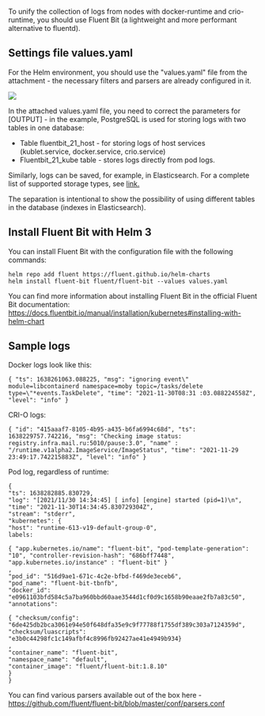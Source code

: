 To unify the collection of logs from nodes with docker-runtime and crio-runtime, you should use Fluent Bit (a lightweight and more performant alternative to fluentd).

## Settings file values.yaml

For the Helm environment, you should use the "values.yaml" file from the attachment - the necessary filters and parsers are already configured in it.

![](./assets/values.yaml)

In the attached values.yaml file, you need to correct the parameters for [OUTPUT] - in the example, PostgreSQL is used for storing logs with two tables in one database:

- Table fluentbit_21_host - for storing logs of host services (kublet.service, docker.service, crio.service)
- Fluentbit_21_kube table - stores logs directly from pod logs.

Similarly, logs can be saved, for example, in Elasticsearch. For a complete list of supported storage types, see [link.](https://docs.fluentbit.io/manual/pipeline/outputs)

The separation is intentional to show the possibility of using different tables in the database (indexes in Elasticsearch).

## Install Fluent Bit with Helm 3

You can install Fluent Bit with the configuration file with the following commands:

```
helm repo add fluent https://fluent.github.io/helm-charts
helm install fluent-bit fluent/fluent-bit --values ​​values.yaml
```

You can find more information about installing Fluent Bit in the official Fluent Bit documentation: https://docs.fluentbit.io/manual/installation/kubernetes#installing-with-helm-chart

## Sample logs

Docker logs look like this:

```
{ "ts": 1638261063.088225, "msg": "ignoring event\" module=libcontainerd namespace=moby topic=/tasks/delete type=\"*events.TaskDelete", "time": "2021-11-30T08:31 :03.088224558Z", "level": "info" }
```

CRI-O logs:

```
{ "id": "415aaaf7-8105-4b95-a435-b6fa6994c68d", "ts": 1638229757.742216, "msg": "Checking image status: registry.infra.mail.ru:5010/pause:3.0", "name" : "/runtime.v1alpha2.ImageService/ImageStatus", "time": "2021-11-29 23:49:17.742215883Z", "level": "info" }
```

Pod log, regardless of runtime:

```
{
"ts": 1638282885.830729,
"log": "[2021/11/30 14:34:45] [ info] [engine] started (pid=1)\n",
"time": "2021-11-30T14:34:45.830729304Z",
"stream": "stderr",
"kubernetes": {
"host": "runtime-613-v19-default-group-0",
labels:

{ "app.kubernetes.io/name": "fluent-bit", "pod-template-generation": "10", "controller-revision-hash": "686bff7448", "app.kubernetes.io/instance" : "fluent-bit" }
,
"pod_id": "516d9ae1-671c-4c2e-bfbd-f469de3eceb6",
"pod_name": "fluent-bit-tbnfb",
"docker_id": "e0961103bfd584c5a7ba960bbd60aae3544d1cf0d9c1658b90eaae2fb7a83c50",
"annotations":

{ "checksum/config": "6de425db2bca3061e94e50f648dfa35e9c9f77788f1755df389c303a7124359d", "checksum/luascripts": "e3b0c44298fc1c149afbf4c8996fb92427ae41e4949b934}
,
"container_name": "fluent-bit",
"namespace_name": "default",
"container_image": "fluent/fluent-bit:1.8.10"
}
}
```

You can find various parsers available out of the box here - https://github.com/fluent/fluent-bit/blob/master/conf/parsers.conf
